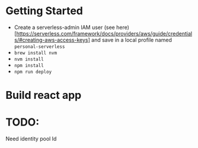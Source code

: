 # Getting Started
- Create a serverless-admin IAM user (see here)[https://serverless.com/framework/docs/providers/aws/guide/credentials/#creating-aws-access-keys] and save in a local profile named ```personal-serverless``` 
- ```brew install nvm``` 
- ```nvm install```
- ```npm install```
- ```npm run deploy```

# Build react app

# TODO:
Need identity pool Id